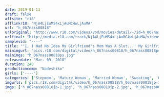 ```yaml
---
date: 2019-01-13
draft: false
affsite: "r18"
afflinkr18: "NjA4LjEuMS4xLjAuMC4wLjAuMA"
url: "h_067nass00818"
urloriginal: "http://www.r18.com/videos/vod/movies/detail/-/id=h_067nass00818"
urlfinal: "http://media.r18.com/track/NjA4LjEuMS4xLjAuMC4wLjAuMA/videos/vod/movies/detail/-/id=h_067nass00818"
samplevid: "----"
title: "'I, I Had No Idea My Girlfriend's Mom Was A Slut...' My Girlfriend's Mom Was Peeping On Us While I Was Fucking Her Daughter, And I Thought I Was In Big Trouble, But Then She Got Hot And Horny, And Then..."
mainimgurl: "pics.r18.com/digital/video/h_067nass00818/h_067nass00818ps.jpg"
mainimgs: "h_067nass00818ps.jpg"
releasedate: "Mar. 09, 2018"
duration: 240
productioncomp: "Nadeshiko"
girls: ['----']
categories: ['Stepmom', 'Mature Woman', 'Married Woman', 'Sweating', 'Over 4 Hours', 'Bitch']
imgurls: ['pics.r18.com/digital/video/h_067nass00818/h_067nass00818jp-1.jpg', 'pics.r18.com/digital/video/h_067nass00818/h_067nass00818jp-2.jpg', 'pics.r18.com/digital/video/h_067nass00818/h_067nass00818jp-3.jpg', 'pics.r18.com/digital/video/h_067nass00818/h_067nass00818jp-4.jpg', 'pics.r18.com/digital/video/h_067nass00818/h_067nass00818jp-5.jpg', 'pics.r18.com/digital/video/h_067nass00818/h_067nass00818jp-6.jpg', 'pics.r18.com/digital/video/h_067nass00818/h_067nass00818jp-7.jpg', 'pics.r18.com/digital/video/h_067nass00818/h_067nass00818jp-8.jpg', 'pics.r18.com/digital/video/h_067nass00818/h_067nass00818jp-9.jpg', 'pics.r18.com/digital/video/h_067nass00818/h_067nass00818jp-10.jpg', 'pics.r18.com/digital/video/h_067nass00818/h_067nass00818jp-11.jpg', 'pics.r18.com/digital/video/h_067nass00818/h_067nass00818jp-12.jpg', 'pics.r18.com/digital/video/h_067nass00818/h_067nass00818jp-13.jpg', 'pics.r18.com/digital/video/h_067nass00818/h_067nass00818jp-14.jpg', 'pics.r18.com/digital/video/h_067nass00818/h_067nass00818jp-15.jpg', 'pics.r18.com/digital/video/h_067nass00818/h_067nass00818jp-16.jpg', 'pics.r18.com/digital/video/h_067nass00818/h_067nass00818jp-17.jpg', 'pics.r18.com/digital/video/h_067nass00818/h_067nass00818jp-18.jpg', 'pics.r18.com/digital/video/h_067nass00818/h_067nass00818jp-19.jpg', 'pics.r18.com/digital/video/h_067nass00818/h_067nass00818jp-20.jpg']
imgs: ['h_067nass00818jp-1.jpg', 'h_067nass00818jp-2.jpg', 'h_067nass00818jp-3.jpg', 'h_067nass00818jp-4.jpg', 'h_067nass00818jp-5.jpg', 'h_067nass00818jp-6.jpg', 'h_067nass00818jp-7.jpg', 'h_067nass00818jp-8.jpg', 'h_067nass00818jp-9.jpg', 'h_067nass00818jp-10.jpg', 'h_067nass00818jp-11.jpg', 'h_067nass00818jp-12.jpg', 'h_067nass00818jp-13.jpg', 'h_067nass00818jp-14.jpg', 'h_067nass00818jp-15.jpg', 'h_067nass00818jp-16.jpg', 'h_067nass00818jp-17.jpg', 'h_067nass00818jp-18.jpg', 'h_067nass00818jp-19.jpg', 'h_067nass00818jp-20.jpg']
---
```


